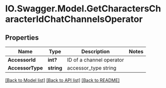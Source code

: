# IO.Swagger.Model.GetCharactersCharacterIdChatChannelsOperator
## Properties

Name | Type | Description | Notes
------------ | ------------- | ------------- | -------------
**AccessorId** | **int?** | ID of a channel operator | 
**AccessorType** | **string** | accessor_type string | 

[[Back to Model list]](../README.md#documentation-for-models) [[Back to API list]](../README.md#documentation-for-api-endpoints) [[Back to README]](../README.md)

